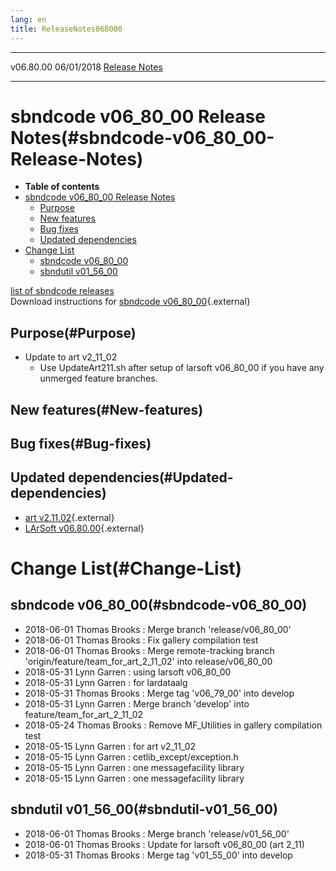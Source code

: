 ```yaml
---
lang: en
title: ReleaseNotes068000
---
```


  ----------- ------------ -- -- ------------------------------------------------------
  v06.80.00   06/01/2018         [Release Notes](ReleaseNotes068000.html)
  ----------- ------------ -- -- ------------------------------------------------------



sbndcode v06\_80\_00 Release Notes(#sbndcode-v06_80_00-Release-Notes)
======================================================================================

-   **Table of contents**
-   [sbndcode v06\_80\_00 Release
    Notes](#sbndcode-v06_80_00-Release-Notes)
    -   [Purpose](#Purpose)
    -   [New features](#New-features)
    -   [Bug fixes](#Bug-fixes)
    -   [Updated dependencies](#Updated-dependencies)
-   [Change List](#Change-List)
    -   [sbndcode v06\_80\_00](#sbndcode-v06_80_00)
    -   [sbndutil v01\_56\_00](#sbndutil-v01_56_00)

[list of sbndcode
releases](List_of_SBND_code_releases.html)\
Download instructions for [sbndcode
v06\_80\_00](http://scisoft.fnal.gov/scisoft/bundles/sbnd/v06_80_00/sbndcode-v06_80_00.html){.external}



Purpose(#Purpose)
----------------------------------

-   Update to art v2\_11\_02
    -   Use UpdateArt211.sh after setup of larsoft v06\_80\_00 if you
        have any unmerged feature branches.



New features(#New-features)
--------------------------------------------



Bug fixes(#Bug-fixes)
--------------------------------------



Updated dependencies(#Updated-dependencies)
------------------------------------------------------------

-   [art
    v2.11.02](https://cdcvs.fnal.gov/redmine/projects/art/wiki/Series_211){.external}
-   [LArSoft
    v06.80.00](https://cdcvs.fnal.gov/redmine/projects/larsoft/wiki/ReleaseNotes068000){.external}



Change List(#Change-List)
==========================================



sbndcode v06\_80\_00(#sbndcode-v06_80_00)
----------------------------------------------------------

-   2018-06-01 Thomas Brooks : Merge branch \'release/v06\_80\_00\'
-   2018-06-01 Thomas Brooks : Fix gallery compilation test
-   2018-06-01 Thomas Brooks : Merge remote-tracking branch
    \'origin/feature/team\_for\_art\_2\_11\_02\' into
    release/v06\_80\_00
-   2018-05-31 Lynn Garren : using larsoft v06\_80\_00
-   2018-05-31 Lynn Garren : for lardataalg
-   2018-05-31 Thomas Brooks : Merge tag \'v06\_79\_00\' into develop
-   2018-05-31 Lynn Garren : Merge branch \'develop\' into
    feature/team\_for\_art\_2\_11\_02
-   2018-05-24 Thomas Brooks : Remove MF\_Utilities in gallery
    compilation test
-   2018-05-15 Lynn Garren : for art v2\_11\_02
-   2018-05-15 Lynn Garren : cetlib\_except/exception.h
-   2018-05-15 Lynn Garren : one messagefacility library
-   2018-05-15 Lynn Garren : one messagefacility library



sbndutil v01\_56\_00(#sbndutil-v01_56_00)
----------------------------------------------------------

-   2018-06-01 Thomas Brooks : Merge branch \'release/v01\_56\_00\'
-   2018-06-01 Thomas Brooks : Update for larsoft v06\_80\_00 (art
    2\_11)
-   2018-05-31 Thomas Brooks : Merge tag \'v01\_55\_00\' into develop
